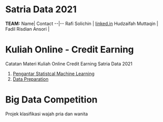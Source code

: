 # Satria Data 2021
**TEAM:**
Name| Contact
--|--
Rafi Solichin | [linked.in](linkedin.com/in/rafisolichin)
Hudzaifah Muttaqin |
Fadil Risdian Ansori |

# Kuliah Online - Credit Earning 
Catatan Materi Kuliah Online Credit Earning Satria Data 2021

1. [Pengantar Statistcal Machine Learning](1_PengantarStatisticalMachineLearning)
2. [Data Preparation](2_DataPreparation)

# Big Data Competition
Projek klasifikasi wajah pria dan wanita
